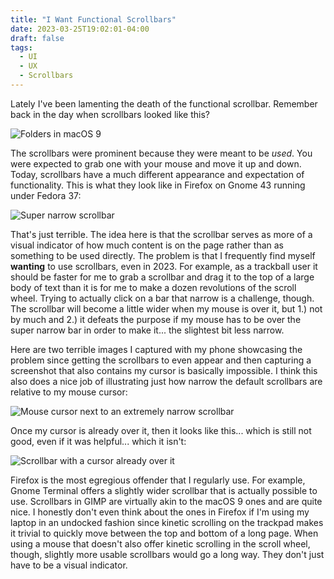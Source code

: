 ```yaml
---
title: "I Want Functional Scrollbars"
date: 2023-03-25T19:02:01-04:00
draft: false
tags:
  - UI
  - UX
  - Scrollbars
---
```


Lately I've been lamenting the death of the functional scrollbar. Remember back in the day when scrollbars looked like this?

![Folders in macOS 9 ](/2023/macos9.png)

The scrollbars were prominent because they were meant to be _used_. You were expected to grab one with your mouse and move it up and down. Today, scrollbars have a much different appearance and expectation of functionality. This is what they look like in Firefox on Gnome 43 running under Fedora 37:

![Super narrow scrollbar](/2023/narrow_scrollbar_screenshot.png)

That's just terrible. The idea here is that the scrollbar serves as more of a visual indicator of how much content is on the page rather than as something to be used directly. The problem is that I frequently find myself **wanting** to use scrollbars, even in 2023. For example, as a trackball user it should be faster for me to grab a scrollbar and drag it to the top of a large body of text than it is for me to make a dozen revolutions of the scroll wheel. Trying to actually click on a bar that narrow is a challenge, though. The scrollbar will become a little wider when my mouse is over it, but 1.) not by much and 2.) it defeats the purpose if my mouse has to be over the super narrow bar in order to make it... the slightest bit less narrow.

Here are two terrible images I captured with my phone showcasing the problem since getting the scrollbars to even appear and then capturing a screenshot that also contains my cursor is basically impossible. I think this also does a nice job of illustrating just how narrow the default scrollbars are relative to my mouse cursor:

![Mouse cursor next to an extremely narrow scrollbar](/2023/phone_scrollbar1.jpeg)

Once my cursor is already over it, then it looks like this... which is still not good, even if it was helpful... which it isn't:

![Scrollbar with a cursor already over it](/2023/phone_scrollbar2.jpeg)

Firefox is the most egregious offender that I regularly use. For example, Gnome Terminal offers a slightly wider scrollbar that is actually possible to use. Scrollbars in GIMP are virtually akin to the macOS 9 ones and are quite nice. I honestly don't even think about the ones in Firefox if I'm using my laptop in an undocked fashion since kinetic scrolling on the trackpad makes it trivial to quickly move between the top and bottom of a long page. When using a mouse that doesn't also offer kinetic scrolling in the scroll wheel, though, slightly more usable scrollbars would go a long way. They don't just have to be a visual indicator.
